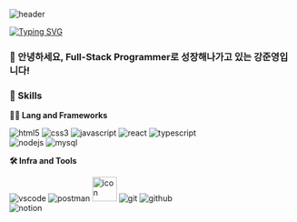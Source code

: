 <!-- Header -->

![header](https://capsule-render.vercel.app/api?type=Waving&color=auto&height=150&section=header&text=안녕하세요~!%20-_-&fontSize=50)

[![Typing SVG](https://readme-typing-svg.demolab.com?font=Fira+Code&pause=1000&color=A7B2F7&random=false&width=435&lines=Always+do+my+best)](https://git.io/typing-svg)


### 🙇 안녕하세요, Full-Stack Programmer로 성장해나가고 있는 강준영입니다!

### 🦾 Skills
**🧑‍💻 Lang and Frameworks**

![html5](https://img.shields.io/badge/html5-E34F26.svg?&style=for-the-badge&logo=html5&logoColor=white)
![css3](https://img.shields.io/badge/css3-1572B6.svg?&style=for-the-badge&logo=css3&logoColor=white)
![javascript](https://img.shields.io/badge/javascript-F7DF1E.svg?&style=for-the-badge&logo=javascript&logoColor=white)
![react](https://img.shields.io/badge/React-61DAFB?style=flat-square&logo=React&logoColor=black)
![typescript](https://img.shields.io/badge/Typescript-3178C6?style=flat-square&logo=Typescript&logoColor=white)<br>
![nodejs](https://img.shields.io/badge/Node.js-339933?style=flat-square&logo=Node.js&logoColor=white)
![mysql](https://img.shields.io/badge/mysql-4479A1.svg?&style=for-the-badge&logo=mysql&logoColor=white)




**🛠️ Infra and Tools**

![vscode](https://img.shields.io/badge/vscode-007ACC.svg?&style=for-the-badge&logo=visualstudiocode&logoColor=white)
![postman](https://img.shields.io/badge/Postman-FF6C37?style=flat-square&logo=Postman&logoColor=white)
<img src="https://techstack-generator.vercel.app/aws-icon.svg" alt="icon" width="43" height="43">
![git](https://img.shields.io/badge/git-F05032.svg?&style=for-the-badge&logo=git&logoColor=white)
![github](https://img.shields.io/badge/github-181717.svg?&style=for-the-badge&logo=github&logoColor=white)<br>
![notion](https://img.shields.io/badge/notion-000000.svg?&style=for-the-badge&logo=notion&logoColor=white)
